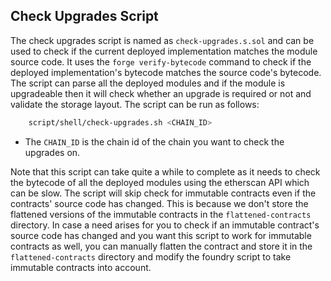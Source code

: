 ## Check Upgrades Script

The check upgrades script is named as `check-upgrades.s.sol` and can be used to check if the current deployed implementation matches the module source code. It uses the `forge verify-bytecode` command to check if the deployed implementation's bytecode matches the source code's bytecode. The script can parse all the deployed modules and if the module is upgradeable then it will check whether an upgrade is required or not and validate the storage layout. The script can be run as follows:

```bash
    script/shell/check-upgrades.sh <CHAIN_ID>
```

- The `CHAIN_ID` is the chain id of the chain you want to check the upgrades on.

Note that this script can take quite a while to complete as it needs to check the bytecode of all the deployed modules using the etherscan API which can be slow. The script will skip check for immutable contracts even if the contracts' source code has changed. This is because we don't store the flattened versions of the immutable contracts in the `flattened-contracts` directory. In case a need arises for you to check if an immutable contract's source code has changed and you want this script to work for immutable contracts as well, you can manually flatten the contract and store it in the `flattened-contracts` directory and modify the foundry script to take immutable contracts into account.
